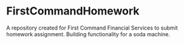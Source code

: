 # FirstCommandHomework
A repository created for First Command Financial Services to submit homework assignment. Building functionality for a soda machine. 
